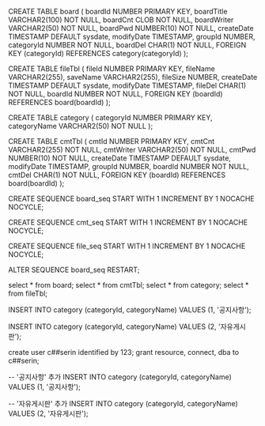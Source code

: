CREATE TABLE board (
boardId NUMBER PRIMARY KEY,
boardTitle VARCHAR2(100) NOT NULL,
boardCnt CLOB NOT NULL,
boardWriter VARCHAR2(50) NOT NULL,
boardPwd NUMBER(10) NOT NULL,
createDate TIMESTAMP DEFAULT sysdate,
modifyDate TIMESTAMP,
groupId NUMBER,
categoryId NUMBER NOT NULL,
boardDel CHAR(1) NOT NULL,
FOREIGN KEY (categoryId) REFERENCES category(categoryId)
);

CREATE TABLE fileTbl (
fileId NUMBER PRIMARY KEY,
fileName VARCHAR2(255),
saveName VARCHAR2(255),
fileSize NUMBER,
createDate TIMESTAMP DEFAULT sysdate,
modifyDate TIMESTAMP,
fileDel CHAR(1) NOT NULL,
boardId NUMBER NOT NULL,
FOREIGN KEY (boardId) REFERENCES board(boardId)
);

CREATE TABLE category (
categoryId NUMBER PRIMARY KEY,
categoryName VARCHAR2(50) NOT NULL
);

CREATE TABLE cmtTbl (
cmtId NUMBER PRIMARY KEY,
cmtCnt VARCHAR2(255) NOT NULL,
cmtWriter VARCHAR2(50) NOT NULL,
cmtPwd NUMBER(10) NOT NULL,
createDate TIMESTAMP DEFAULT sysdate,
modifyDate TIMESTAMP,
groupId NUMBER,
boardId NUMBER NOT NULL,
cmtDel CHAR(1) NOT NULL,
FOREIGN KEY (boardId) REFERENCES board(boardId)
);

CREATE SEQUENCE board_seq
START WITH 1
INCREMENT BY 1
NOCACHE
NOCYCLE;


CREATE SEQUENCE cmt_seq
START WITH 1
INCREMENT BY 1
NOCACHE
NOCYCLE;

CREATE SEQUENCE file_seq
START WITH 1
INCREMENT BY 1
NOCACHE
NOCYCLE;

ALTER SEQUENCE board_seq RESTART;



select * from board;
select * from cmtTbl;
select * from category;
select * from fileTbl;

INSERT INTO category (categoryId, categoryName)
VALUES (1, '공지사항');

INSERT INTO category (categoryId, categoryName)
VALUES (2, '자유게시판');

create user c##serin identified by 123;
grant resource, connect, dba to c##serin;

-- '공지사항' 추가
INSERT INTO category (categoryId, categoryName)
VALUES (1, '공지사항');

-- '자유게시판' 추가
INSERT INTO category (categoryId, categoryName)
VALUES (2, '자유게시판');